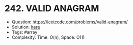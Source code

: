 # 242. VALID ANAGRAM

* Question: https://leetcode.com/problems/valid-anagram/ 
* Solution: [here](Solution.java) 
* Tags: #array
* Complexity: Time: O(n), Space: O(1)

